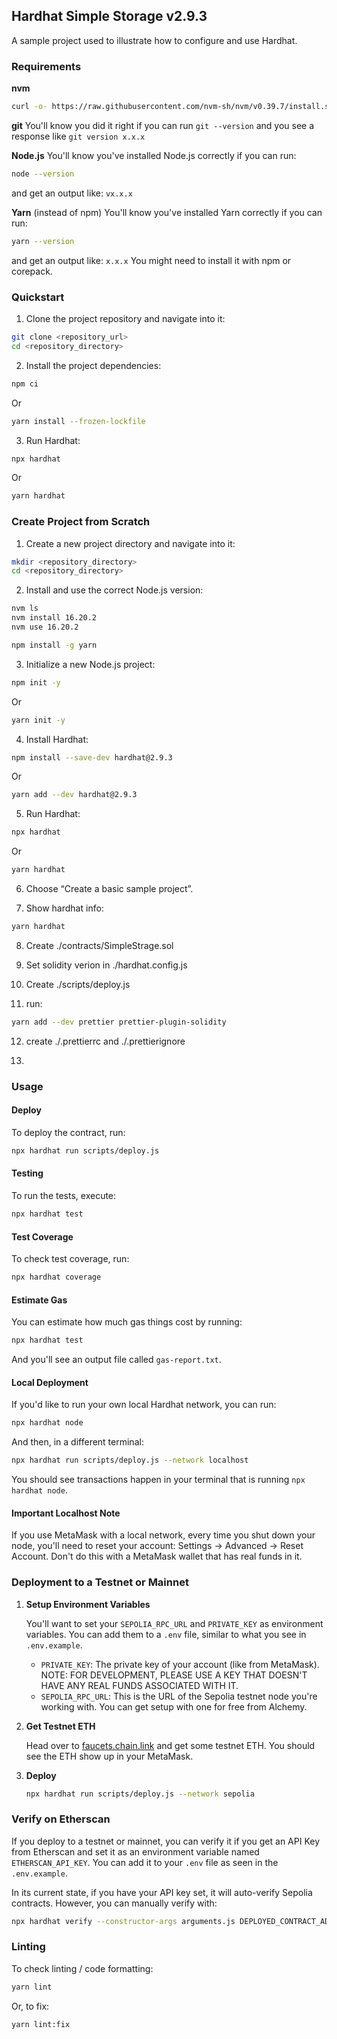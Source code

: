 ## Hardhat Simple Storage v2.9.3

A sample project used to illustrate how to configure and use Hardhat.

### Requirements

**nvm**

```sh
curl -o- https://raw.githubusercontent.com/nvm-sh/nvm/v0.39.7/install.sh | bash
```

**git**
You'll know you did it right if you can run `git --version` and you see a response like `git version x.x.x`

**Node.js**
You'll know you've installed Node.js correctly if you can run:

```sh
node --version
```

and get an output like: `vx.x.x`

**Yarn** (instead of npm)
You'll know you've installed Yarn correctly if you can run:

```sh
yarn --version
```

and get an output like: `x.x.x`
You might need to install it with npm or corepack.

### Quickstart

1. Clone the project repository and navigate into it:

```sh
git clone <repository_url>
cd <repository_directory>
```

2. Install the project dependencies:

```sh
npm ci
```

Or

```sh
yarn install --frozen-lockfile
```

3. Run Hardhat:

```sh
npx hardhat
```

Or

```sh
yarn hardhat
```

### Create Project from Scratch

1. Create a new project directory and navigate into it:

```sh
mkdir <repository_directory>
cd <repository_directory>
```

2. Install and use the correct Node.js version:

```sh
nvm ls
nvm install 16.20.2
nvm use 16.20.2
```

```bash
npm install -g yarn
```

3. Initialize a new Node.js project:

```sh
npm init -y
```

Or

```sh
yarn init -y
```

4. Install Hardhat:

```sh
npm install --save-dev hardhat@2.9.3
```

Or

```sh
yarn add --dev hardhat@2.9.3
```

5. Run Hardhat:

```sh
npx hardhat
```

Or

```sh
yarn hardhat
```

6. Choose “Create a basic sample project”.

7. Show hardhat info:

```sh
yarn hardhat
```

8. Create ./contracts/SimpleStrage.sol

9. Set solidity verion in ./hardhat.config.js

10. Create ./scripts/deploy.js

11. run:

```sh
yarn add --dev prettier prettier-plugin-solidity
```

12. create ./.prettierrc and ./.prettierignore

13.

### Usage

#### Deploy

To deploy the contract, run:

```sh
npx hardhat run scripts/deploy.js
```

#### Testing

To run the tests, execute:

```sh
npx hardhat test
```

#### Test Coverage

To check test coverage, run:

```sh
npx hardhat coverage
```

#### Estimate Gas

You can estimate how much gas things cost by running:

```sh
npx hardhat test
```

And you'll see an output file called `gas-report.txt`.

#### Local Deployment

If you'd like to run your own local Hardhat network, you can run:

```sh
npx hardhat node
```

And then, in a different terminal:

```sh
npx hardhat run scripts/deploy.js --network localhost
```

You should see transactions happen in your terminal that is running `npx hardhat node`.

#### Important Localhost Note

If you use MetaMask with a local network, every time you shut down your node, you'll need to reset your account: Settings -> Advanced -> Reset Account. Don't do this with a MetaMask wallet that has real funds in it.

### Deployment to a Testnet or Mainnet

1. **Setup Environment Variables**

    You'll want to set your `SEPOLIA_RPC_URL` and `PRIVATE_KEY` as environment variables. You can add them to a `.env` file, similar to what you see in `.env.example`.

    - `PRIVATE_KEY`: The private key of your account (like from MetaMask). NOTE: FOR DEVELOPMENT, PLEASE USE A KEY THAT DOESN'T HAVE ANY REAL FUNDS ASSOCIATED WITH IT.
    - `SEPOLIA_RPC_URL`: This is the URL of the Sepolia testnet node you're working with. You can get setup with one for free from Alchemy.

2. **Get Testnet ETH**

    Head over to [faucets.chain.link](https://faucets.chain.link) and get some testnet ETH. You should see the ETH show up in your MetaMask.

3. **Deploy**
    ```sh
    npx hardhat run scripts/deploy.js --network sepolia
    ```

### Verify on Etherscan

If you deploy to a testnet or mainnet, you can verify it if you get an API Key from Etherscan and set it as an environment variable named `ETHERSCAN_API_KEY`. You can add it to your `.env` file as seen in the `.env.example`.

In its current state, if you have your API key set, it will auto-verify Sepolia contracts. However, you can manually verify with:

```sh
npx hardhat verify --constructor-args arguments.js DEPLOYED_CONTRACT_ADDRESS
```

### Linting

To check linting / code formatting:

```sh
yarn lint
```

Or, to fix:

```sh
yarn lint:fix
```
